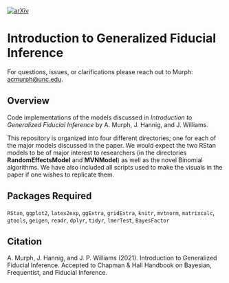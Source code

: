 [![arXiv](https://img.shields.io/badge/arXiv-2302.14598-GREEN.svg)](https://arxiv.org/abs/2302.14598)
# **Introduction to Generalized Fiducial Inference** 

For questions, issues, or clarifications please reach out to Murph: <acmurph@unc.edu>.

## Overview

Code implementations of the models discussed in *Introduction to Generalized Fiducial Inference* by A. Murph, J. Hannig, and J. Williams.


This repository is organized into four different directories; one for each of the major models discussed in the paper.  We would expect the two RStan models to be of major interest to researchers (in the directories **RandomEffectsModel** and **MVNModel**) as well as the novel Binomial algorithms.  We have also included all scripts used to make the visuals in the paper if one wishes to replicate them.

## Packages Required

`RStan`, `ggplot2`, `latex2exp`, `ggExtra`, `gridExtra`, `knitr`, `mvtnorm`, `matrixcalc`, `gtools`, `geigen`, `readr`, `dplyr`, `tidyr`, `lmerTest`, `BayesFactor`

## Citation

A. Murph, J. Hannig, and J. P. Williams (2021). Introduction to Generalized Fiducial Inference. Accepted to Chapman & Hall Handbook on Bayesian, Frequentist, and Fiducial Inference.
